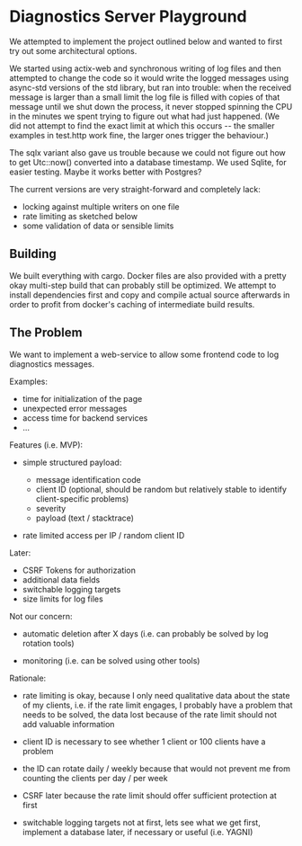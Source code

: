 # Diagnostics Server Playground

We attempted to implement the project outlined below and wanted to first try 
out some architectural options.

We started using actix-web and synchronous writing of log files and then
attempted to change the code so it would write the logged messages using
async-std versions of the std library, but ran into trouble: when the received
message is larger than a small limit the log file is filled with copies of that
message until we shut down the process, it never stopped spinning the CPU in 
the minutes we spent trying to figure out what had just happened.
(We did not attempt to find the exact limit at which this occurs -- the smaller
examples in test.http work fine, the larger ones trigger the behaviour.)

The sqlx variant also gave us trouble because we could not figure out how to
get Utc::now() converted into a database timestamp. 
We used Sqlite, for easier testing. Maybe it works better with Postgres?

The current versions are very straight-forward and completely lack:
- locking against multiple writers on one file
- rate limiting as sketched below
- some validation of data or sensible limits

## Building

We built everything with cargo. Docker files are also provided with
a pretty okay multi-step build that can probably still be optimized.
We attempt to install dependencies first and copy and compile actual source 
afterwards in order to profit from docker's caching of intermediate build
results.

## The Problem

We want to implement a web-service to allow some frontend code to
log diagnostics messages.

Examples:

- time for initialization of the page
- unexpected error messages
- access time for backend services
- ...

Features (i.e. MVP):

- simple structured payload:
  - message identification code
  - client ID (optional, should be random but relatively stable to identify client-specific problems)
  - severity
  - payload (text / stacktrace)

- rate limited access per IP / random client ID


Later:

- CSRF Tokens for authorization
- additional data fields
- switchable logging targets
- size limits for log files

Not our concern:

- automatic deletion after X days
(i.e. can probably be solved by log rotation tools)

- monitoring
(i.e. can be solved using other tools)


Rationale:

- rate limiting is okay, because I only need qualitative data about the
  state of my clients, i.e. if the rate limit engages, I probably have
  a problem that needs to be solved, the data lost because of the
  rate limit should not add valuable information

- client ID is necessary to see whether 1 client or 100 clients have a problem
- the ID can rotate daily / weekly because that would not prevent me from
  counting the clients per day / per week

- CSRF later because the rate limit should offer sufficient protection at first

- switchable logging targets not at first, lets see what we get first,
  implement a database later, if necessary or useful (i.e. YAGNI)
